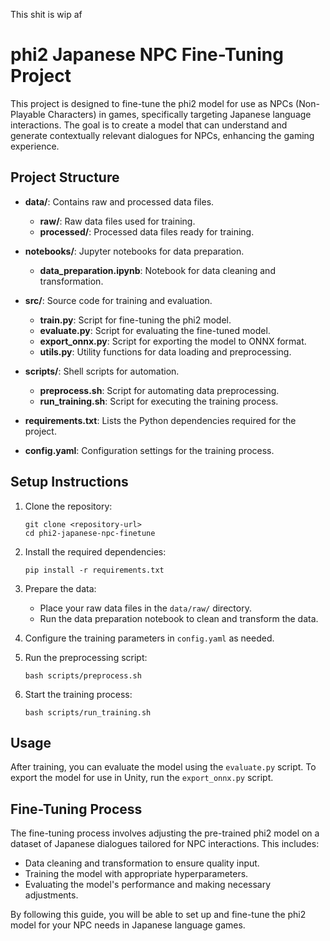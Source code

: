 This shit is wip af

# phi2 Japanese NPC Fine-Tuning Project

This project is designed to fine-tune the phi2 model for use as NPCs (Non-Playable Characters) in games, specifically targeting Japanese language interactions. The goal is to create a model that can understand and generate contextually relevant dialogues for NPCs, enhancing the gaming experience.

## Project Structure

- **data/**: Contains raw and processed data files.
  - **raw/**: Raw data files used for training.
  - **processed/**: Processed data files ready for training.
  
- **notebooks/**: Jupyter notebooks for data preparation.
  - **data_preparation.ipynb**: Notebook for data cleaning and transformation.

- **src/**: Source code for training and evaluation.
  - **train.py**: Script for fine-tuning the phi2 model.
  - **evaluate.py**: Script for evaluating the fine-tuned model.
  - **export_onnx.py**: Script for exporting the model to ONNX format.
  - **utils.py**: Utility functions for data loading and preprocessing.

- **scripts/**: Shell scripts for automation.
  - **preprocess.sh**: Script for automating data preprocessing.
  - **run_training.sh**: Script for executing the training process.

- **requirements.txt**: Lists the Python dependencies required for the project.

- **config.yaml**: Configuration settings for the training process.

## Setup Instructions

1. Clone the repository:
   ```
   git clone <repository-url>
   cd phi2-japanese-npc-finetune
   ```

2. Install the required dependencies:
   ```
   pip install -r requirements.txt
   ```

3. Prepare the data:
   - Place your raw data files in the `data/raw/` directory.
   - Run the data preparation notebook to clean and transform the data.

4. Configure the training parameters in `config.yaml` as needed.

5. Run the preprocessing script:
   ```
   bash scripts/preprocess.sh
   ```

6. Start the training process:
   ```
   bash scripts/run_training.sh
   ```

## Usage

After training, you can evaluate the model using the `evaluate.py` script. To export the model for use in Unity, run the `export_onnx.py` script.

## Fine-Tuning Process

The fine-tuning process involves adjusting the pre-trained phi2 model on a dataset of Japanese dialogues tailored for NPC interactions. This includes:
- Data cleaning and transformation to ensure quality input.
- Training the model with appropriate hyperparameters.
- Evaluating the model's performance and making necessary adjustments.

By following this guide, you will be able to set up and fine-tune the phi2 model for your NPC needs in Japanese language games.
